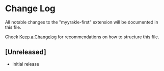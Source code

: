 # Change Log

All notable changes to the "myyrakle-first" extension will be documented in this file.

Check [Keep a Changelog](http://keepachangelog.com/) for recommendations on how to structure this file.

## [Unreleased]

- Initial release